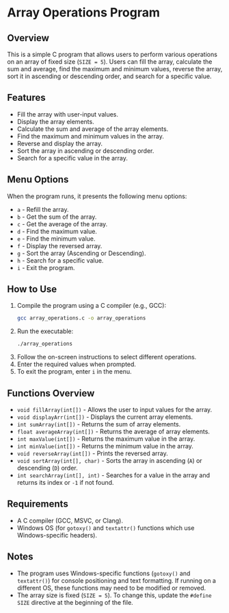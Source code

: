 # Array Operations Program

## Overview
This is a simple C program that allows users to perform various operations on an array of fixed size (`SIZE = 5`). Users can fill the array, calculate the sum and average, find the maximum and minimum values, reverse the array, sort it in ascending or descending order, and search for a specific value.

## Features
- Fill the array with user-input values.
- Display the array elements.
- Calculate the sum and average of the array elements.
- Find the maximum and minimum values in the array.
- Reverse and display the array.
- Sort the array in ascending or descending order.
- Search for a specific value in the array.

## Menu Options
When the program runs, it presents the following menu options:

- `a` - Refill the array.
- `b` - Get the sum of the array.
- `c` - Get the average of the array.
- `d` - Find the maximum value.
- `e` - Find the minimum value.
- `f` - Display the reversed array.
- `g` - Sort the array (Ascending or Descending).
- `h` - Search for a specific value.
- `i` - Exit the program.

## How to Use
1. Compile the program using a C compiler (e.g., GCC):
   ```sh
   gcc array_operations.c -o array_operations
   ```
2. Run the executable:
   ```sh
   ./array_operations
   ```
3. Follow the on-screen instructions to select different operations.
4. Enter the required values when prompted.
5. To exit the program, enter `i` in the menu.

## Functions Overview
- `void fillArray(int[])` - Allows the user to input values for the array.
- `void displayArr(int[])` - Displays the current array elements.
- `int sumArray(int[])` - Returns the sum of array elements.
- `float averageArray(int[])` - Returns the average of array elements.
- `int maxValue(int[])` - Returns the maximum value in the array.
- `int minValue(int[])` - Returns the minimum value in the array.
- `void reverseArray(int[])` - Prints the reversed array.
- `void sortArray(int[], char)` - Sorts the array in ascending (`A`) or descending (`D`) order.
- `int searchArray(int[], int)` - Searches for a value in the array and returns its index or `-1` if not found.

## Requirements
- A C compiler (GCC, MSVC, or Clang).
- Windows OS (for `gotoxy()` and `textattr()` functions which use Windows-specific headers).

## Notes
- The program uses Windows-specific functions (`gotoxy()` and `textattr()`) for console positioning and text formatting. If running on a different OS, these functions may need to be modified or removed.
- The array size is fixed (`SIZE = 5`). To change this, update the `#define SIZE` directive at the beginning of the file.

